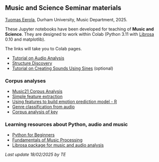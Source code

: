 ## Music and Science Seminar materials

[Tuomas Eerola](https://www.durham.ac.uk/staff/tuomas-eerola/), Durham University, Music Department, 2025.

These Jupyter notebooks have been developed for teaching of **Music and Science**. They are designed to work within Colab (Python 3.11 with [Librosa](https://librosa.org/doc/main/index.html) 0.10 and matplotlib).

The links will take you to Colab pages.

- [Tutorial on Audio Analysis](https://github.com/tuomaseerola/audio/blob/master/audio_analysis_tutorial.ipynb)
- [Structure Discovery](https://github.com/tuomaseerola/music_and_science_seminar/blob/master/structure_discovery.ipynb)
- [Tutorial on Creating Sounds Using Sines](https://colab.research.google.com/github/tuomaseerola/music_and_science_seminar/blob/master/seminar2B.ipynb) (optional)

### Corpus analyses
- [Music21 Corpus Analysis](https://colab.research.google.com/github/tuomaseerola/music21/blob/master/corpus_demo.ipynb)
- [Simple feature extraction](https://github.com/tuomaseerola/music_and_science_seminar/blob/master/corpus_feature_extraction.ipynb)
- [Using features to build emotion prediction model - R](https://github.com/tuomaseerola/music_and_science_seminar/blob/master/build_regression_model.ipynb)
- [Genre classification from audio](https://github.com/tuomaseerola/audio/blob/master/audio_corpus_analysis_tutorial.ipynb)
- [Corpus analysis of key](https://github.com/tuomaseerola/music_and_science_seminar/blob/master/corpus_analysis_tutorial_key.ipynb)

### Learning resources about Python, audio and music

- [Python for Beginners](https://www.python.org/about/gettingstarted/)
- [Fundamentals of Music Processing](https://www.audiolabs-erlangen.de/resources/MIR/FMP/C0/C0.html)
- [Librosa package for music and audio analysis](https://librosa.org/doc/main/index.html)

_Last update 18/02/2025 by TE_
